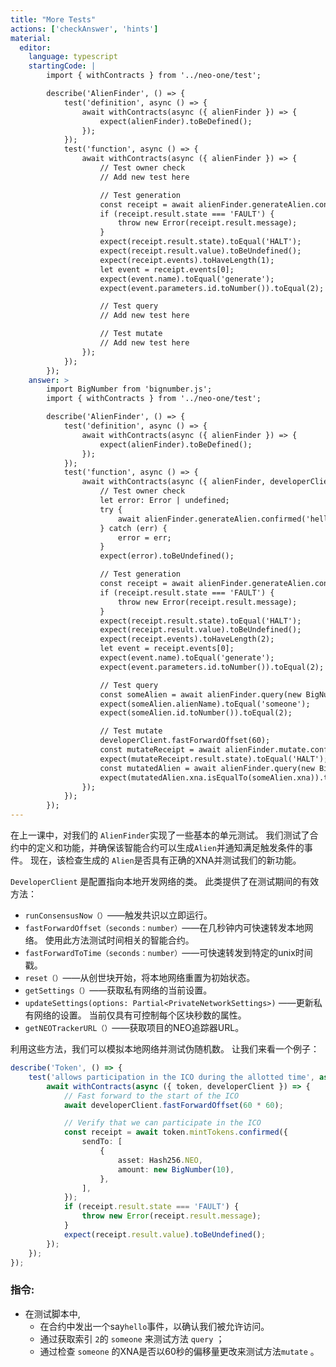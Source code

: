 ```yaml
---
title: "More Tests"
actions: ['checkAnswer', 'hints']
material: 
  editor:
    language: typescript
    startingCode: |
        import { withContracts } from '../neo-one/test';

        describe('AlienFinder', () => {
            test('definition', async () => {
                await withContracts(async ({ alienFinder }) => {
                    expect(alienFinder).toBeDefined();
                });
            });
            test('function', async () => {
                await withContracts(async ({ alienFinder }) => {
                    // Test owner check
                    // Add new test here

                    // Test generation
                    const receipt = await alienFinder.generateAlien.confirmed('someone');
                    if (receipt.result.state === 'FAULT') {
                        throw new Error(receipt.result.message);
                    }
                    expect(receipt.result.state).toEqual('HALT');
                    expect(receipt.result.value).toBeUndefined();
                    expect(receipt.events).toHaveLength(1);
                    let event = receipt.events[0];
                    expect(event.name).toEqual('generate');
                    expect(event.parameters.id.toNumber()).toEqual(2);

                    // Test query
                    // Add new test here

                    // Test mutate
                    // Add new test here
                });
            });
        });
    answer: > 
        import BigNumber from 'bignumber.js';
        import { withContracts } from '../neo-one/test';

        describe('AlienFinder', () => {
            test('definition', async () => {
                await withContracts(async ({ alienFinder }) => {
                    expect(alienFinder).toBeDefined();
                });
            });
            test('function', async () => {
                await withContracts(async ({ alienFinder, developerClient }) => {
                    // Test owner check
                    let error: Error | undefined;
                    try {
                        await alienFinder.generateAlien.confirmed('hello');
                    } catch (err) {
                        error = err;
                    }
                    expect(error).toBeUndefined();

                    // Test generation
                    const receipt = await alienFinder.generateAlien.confirmed('someone');
                    if (receipt.result.state === 'FAULT') {
                        throw new Error(receipt.result.message);
                    }
                    expect(receipt.result.state).toEqual('HALT');
                    expect(receipt.result.value).toBeUndefined();
                    expect(receipt.events).toHaveLength(2);
                    let event = receipt.events[0];
                    expect(event.name).toEqual('generate');
                    expect(event.parameters.id.toNumber()).toEqual(2);

                    // Test query
                    const someAlien = await alienFinder.query(new BigNumber(2));
                    expect(someAlien.alienName).toEqual('someone');
                    expect(someAlien.id.toNumber()).toEqual(2);

                    // Test mutate
                    developerClient.fastForwardOffset(60);
                    const mutateReceipt = await alienFinder.mutate.confirmed(new BigNumber(2), new BigNumber(0));
                    expect(mutateReceipt.result.state).toEqual('HALT');
                    const mutatedAlien = await alienFinder.query(new BigNumber(2));
                    expect(mutatedAlien.xna.isEqualTo(someAlien.xna)).toBeFalsy();
                });
            });
        });
---
```


在上一课中，对我们的 `AlienFinder`实现了一些基本的单元测试。 我们测试了合约中的定义和功能，并确保该智能合约可以生成`Alien`并通知满足触发条件的事件。 现在，该检查生成的 `Alien`是否具有正确的XNA并测试我们的新功能。

`DeveloperClient` 是配置指向本地开发网络的类。 此类提供了在测试期间的有效方法：

- `runConsensusNow（）`——触发共识以立即运行。
- `fastForwardOffset（seconds：number）`——在几秒钟内可快速转发本地网络。 使用此方法测试时间相关的智能合约。
- `fastForwardToTime（seconds：number）`——可快速转发到特定的unix时间戳。
- `reset（）`——从创世块开始，将本地网络重置为初始状态。
- `getSettings（）`——获取私有网络的当前设置。
- `updateSettings(options: Partial<PrivateNetworkSettings>)` ——更新私有网络的设置。 当前仅具有可控制每个区块秒数的属性。
- `getNEOTrackerURL（）`——获取项目的NEO追踪器URL。

利用这些方法，我们可以模拟本地网络并测试伪随机数。 让我们来看一个例子：

```typescript
describe('Token', () => {
	test('allows participation in the ICO during the allotted time', async () => {
		await withContracts(async ({ token, developerClient }) => {
			// Fast forward to the start of the ICO
			await developerClient.fastForwardOffset(60 * 60);

			// Verify that we can participate in the ICO
			const receipt = await token.mintTokens.confirmed({
				sendTo: [
					{
						asset: Hash256.NEO,
						amount: new BigNumber(10),
					},
				],
			});
			if (receipt.result.state === 'FAULT') {
				throw new Error(receipt.result.message);
			}
			expect(receipt.result.value).toBeUndefined();
		});
	});
});
```

### 指令: 

- 在测试脚本中,
	- 在合约中发出一个say`hello`事件，以确认我们被允许访问。
	- 通过获取索引 `2`的 `someone` 来测试方法 `query` ；
	- 通过检查 `someone` 的XNA是否以60秒的偏移量更改来测试方法`mutate` 。

